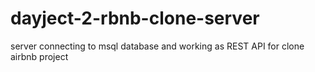 # dayject-2-rbnb-clone-server
server connecting to msql database and working as REST API for clone airbnb project 
 
